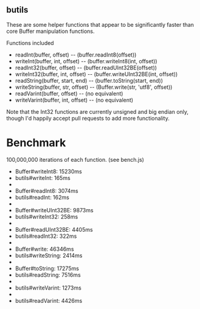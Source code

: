 butils
------

These are some helper functions that appear to be significantly faster than core Buffer manipulation functions.

Functions included

* readInt(buffer, offset) -- (buffer.readInt8(offset))
* writeInt(buffer, int, offset) -- (buffer.writeInt8(int, offset))
* readInt32(buffer, offset) -- (buffer.readUInt32BE(offset))
* writeInt32(buffer, int, offset) -- (buffer.writeUInt32BE(int, offset))
* readString(buffer, start, end) -- (buffer.toString(start, end))
* writeString(buffer, str, offset) -- (Buffer.write(str, 'utf8', offset))
* readVarint(buffer, offset) -- (no equivalent)
* writeVarint(buffer, int, offset) -- (no equivalent)

Note that the Int32 functions are currently unsigned and big endian only, though I'd happily accept pull requests to add more functionality.

Benchmark
=========

100,000,000 iterations of each function. (see bench.js)

* Buffer#writeInt8: 15230ms
* butils#writeInt: 165ms
* 
* Buffer#readInt8: 3074ms
* butils#readInt: 162ms
* 
* Buffer#writeUInt32BE: 9873ms
* butils#writeInt32: 258ms
* 
* Buffer#readUInt32BE: 4405ms
* butils#readInt32: 322ms
* 
* Buffer#write: 46346ms
* butils#writeString: 2414ms
* 
* Buffer#toString: 17275ms
* butils#readString: 7516ms
* 
* butils#writeVarint: 1273ms
* 
* butils#readVarint: 4426ms
